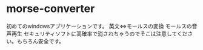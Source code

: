 # morse-converter
初めてのwindowsアプリケーションです。 英文⇔モールスの変換 モールスの音声再生 セキュリティソフトに高確率で消されちゃうのでそこは注意してください。もちろん安全です。
